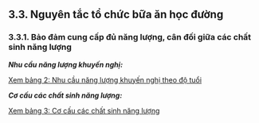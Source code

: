 ## 3.3. Nguyên tắc tổ chức bữa ăn học đường

### 3.3.1. Bảo đảm cung cấp đủ năng lượng, cân đối giữa các chất sinh năng lượng

***Nhu cầu năng lượng khuyến nghị:*** 

[Xem bảng 2: Nhu cầu năng lượng khuyến nghị theo độ tuổi](#bai3_bang1)

***Cơ cấu các chất sinh năng lượng:*** 

[Xem bảng 3: Cơ cấu các chất sinh năng lượng](#bai3_bang2)
